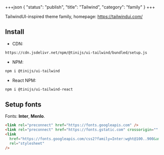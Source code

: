 +++json
{
  "status": "publish",
  "title": "Tailwind",
  "category": "family"
}
+++

TailwindUI-inspired theme family, homepage: https://tailwindui.com/

## Install

- CDN:

```txt
https://cdn.jsdelivr.net/npm/@tinijs/ui-tailwind/bundled/setup.js
```

- NPM:

```bash
npm i @tinijs/ui-tailwind
```

- React NPM:

```bash
npm i @tinijs/ui-tailwind-react
```

## Setup fonts

Fonts: **Inter**, **Menlo**.

```html
<link rel="preconnect" href="https://fonts.googleapis.com" />
<link rel="preconnect" href="https://fonts.gstatic.com" crossorigin="" />
<link
  href="https://fonts.googleapis.com/css2?family=Inter:wght@100..900&amp;display=swap"
  rel="stylesheet"
/>
```
